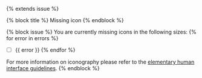 {% extends issue %}

{% block title %}
Missing icon
{% endblock %}

{% block issue %}
You are currently missing icons in the following sizes:
{% for error in errors %}
- [ ] {{ error }}
{% endfor %}

For more information on iconography please refer to the [elementary human interface guidelines](https://elementary.io/docs/human-interface-guidelines#iconography).
{% endblock %}
